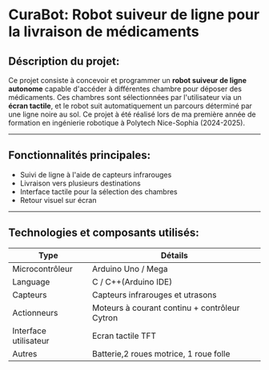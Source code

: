 # CuraBot: Robot suiveur de ligne pour la livraison de médicaments

## Déscription du projet:
Ce projet consiste à concevoir et programmer un **robot suiveur de ligne autonome** capable d'accéder à différentes chambre pour déposer des
médicaments.
Ces chambres sont sélectionnées par l'utilisateur via un **écran tactile**, et le robot suit automatiquement un parcours déterminé par une ligne
noire au sol.
Ce projet à été réalisé lors de ma première année de formation en ingénierie robotique à Polytech Nice-Sophia (2024-2025).

---

## Fonctionnalités principales:
+ Suivi de ligne à l'aide de capteurs infrarouges
+ Livraison vers plusieurs destinations
+ Interface tactile pour la sélection des chambres
+ Retour visuel sur écran

---

## Technologies et composants utilisés:
| Type | Détails |
|------|---------|
| Microcontrôleur | Arduino Uno / Mega |
| Language | C / C++(Arduino IDE) |
| Capteurs | Capteurs infrarouges et utrasons |
| Actionneurs | Moteurs à courant continu + contrôleur Cytron |
| Interface utilisateur| Ecran tactile TFT |
| Autres | Batterie,2 roues motrice, 1 roue folle |
